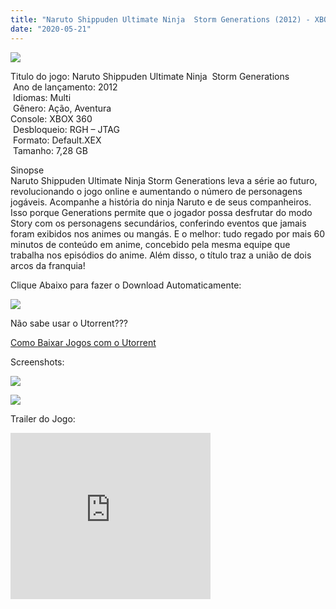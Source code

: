 ```yaml
---
title: "Naruto Shippuden Ultimate Ninja  Storm Generations (2012) - XBOX 360 RGH - JTAG"
date: "2020-05-21"
---
```


[![](https://3.bp.blogspot.com/-thCQUK_qS_c/Xsb6EVaQCuI/AAAAAAAAGko/dF2zsr-_TB0d_skBvf9-M4aCA_hHfzjBQCLcBGAsYHQ/s400/thumb_26712_918298_0_d9bcb47ac7b851dc26054a3f4fe0b3f7.jpg)](https://3.bp.blogspot.com/-thCQUK_qS_c/Xsb6EVaQCuI/AAAAAAAAGko/dF2zsr-_TB0d_skBvf9-M4aCA_hHfzjBQCLcBGAsYHQ/s1600/thumb_26712_918298_0_d9bcb47ac7b851dc26054a3f4fe0b3f7.jpg)

Titulo do jogo: Naruto Shippuden Ultimate Ninja  Storm Generations  
 Ano de lançamento: 2012  
 Idiomas: Multi  
 Gênero: Ação, Aventura   
Console: XBOX 360  
 Desbloqueio: RGH – JTAG  
 Formato: Default.XEX  
 Tamanho: 7,28 GB

Sinopse  
Naruto Shippuden Ultimate Ninja Storm Generations leva a série ao futuro, revolucionando o jogo online e aumentando o número de personagens jogáveis. Acompanhe a história do ninja Naruto e de seus companheiros. Isso porque Generations permite que o jogador possa desfrutar do modo Story com os personagens secundários, conferindo eventos que jamais foram exibidos nos animes ou mangás. E o melhor: tudo regado por mais 60 minutos de conteúdo em anime, concebido pela mesma equipe que trabalha nos episódios do anime. Além disso, o título traz a união de dois arcos da franquia!

Clique Abaixo para fazer o Download Automaticamente:

[![](https://1.bp.blogspot.com/-ZiyKr4TPKHg/XqoHsQG1YpI/AAAAAAAAFU0/2TSF5tAU16YCRCDeI6UL7VZxWtpmWQ_cQCPcBGAYYCw/s1600/MAGNET-LINK-300x77.png)](https://zee.gl/YmK9N)

Não sabe usar o Utorrent???

[Como Baixar Jogos com o Utorrent](https://ultragames-torrents.blogspot.com/2020/04/como-baixar-jogos-com-o-utorrent.html)

Screenshots:

[![](https://1.bp.blogspot.com/-xvwFiaCT0-M/Xsb8EQGcLxI/AAAAAAAAGk0/JIZZsLl2GCMcwmvPHJwDFd-R-2Tqkd1BQCLcBGAsYHQ/s320/maxresdefault{6caa0e5ef0219ce007afa4c746f50f86dd31afbe5a3c480f6348caee85338f74}2B{6caa0e5ef0219ce007afa4c746f50f86dd31afbe5a3c480f6348caee85338f74}25281{6caa0e5ef0219ce007afa4c746f50f86dd31afbe5a3c480f6348caee85338f74}2529.jpg)](https://1.bp.blogspot.com/-xvwFiaCT0-M/Xsb8EQGcLxI/AAAAAAAAGk0/JIZZsLl2GCMcwmvPHJwDFd-R-2Tqkd1BQCLcBGAsYHQ/s1600/maxresdefault{6caa0e5ef0219ce007afa4c746f50f86dd31afbe5a3c480f6348caee85338f74}2B{6caa0e5ef0219ce007afa4c746f50f86dd31afbe5a3c480f6348caee85338f74}25281{6caa0e5ef0219ce007afa4c746f50f86dd31afbe5a3c480f6348caee85338f74}2529.jpg)

[![](https://1.bp.blogspot.com/-USOu-edxuXs/Xsb8EfXcPdI/AAAAAAAAGk4/LQBd6s0f8joLzRslPNem65viLYFfUzH0wCLcBGAsYHQ/s320/maxresdefault.jpg)](https://1.bp.blogspot.com/-USOu-edxuXs/Xsb8EfXcPdI/AAAAAAAAGk4/LQBd6s0f8joLzRslPNem65viLYFfUzH0wCLcBGAsYHQ/s1600/maxresdefault.jpg)

Trailer do Jogo:

<iframe width="320" height="266" class="YOUTUBE-iframe-video" data-thumbnail-src="https://i.ytimg.com/vi/TtwgS4kOKuk/0.jpg" src="https://www.youtube.com/embed/TtwgS4kOKuk?feature=player_embedded" frameborder="0" allowfullscreen></iframe>
